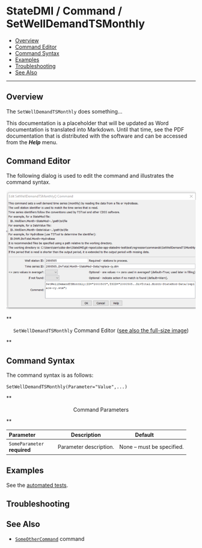 # StateDMI / Command / SetWellDemandTSMonthly #

* [Overview](#overview)
* [Command Editor](#command-editor)
* [Command Syntax](#command-syntax)
* [Examples](#examples)
* [Troubleshooting](#troubleshooting)
* [See Also](#see-also)

-------------------------

## Overview ##

The `SetWellDemandTSMonthly` does something...

This documentation is a placeholder that will be updated as Word documentation is translated into Markdown.
Until that time, see the PDF documentation that is distributed with the software and can be accessed
from the ***Help*** menu.

## Command Editor ##

The following dialog is used to edit the command and illustrates the command syntax.

![SetWellDemandTSMonthly](SetWellDemandTSMonthly.png)

**<p style="text-align: center;">
`SetWellDemandTSMonthly` Command Editor (<a href="../SetWellDemandTSMonthly.png">see also the full-size image</a>)
</p>**

## Command Syntax ##

The command syntax is as follows:

```text
SetWellDemandTSMonthly(Parameter="Value",...)
```
**<p style="text-align: center;">
Command Parameters
</p>**

| **Parameter**&nbsp;&nbsp;&nbsp;&nbsp;&nbsp;&nbsp;&nbsp;&nbsp;&nbsp;&nbsp;&nbsp;&nbsp; | **Description** | **Default**&nbsp;&nbsp;&nbsp;&nbsp;&nbsp;&nbsp;&nbsp;&nbsp;&nbsp;&nbsp; |
| --------------|-----------------|----------------- |
|`SomeParameter`<br>**required**|Parameter description.|None – must be specified.|

## Examples ##

See the [automated tests](https://github.com/OpenWaterFoundation/cdss-app-statedmi-main/tree/master/test/regression/commands/SetWellDemandTSMonthly).

## Troubleshooting ##

## See Also ##

* [`SomeOtherCommand`](../SomeOtherCommand/SomeOtherCommand) command
